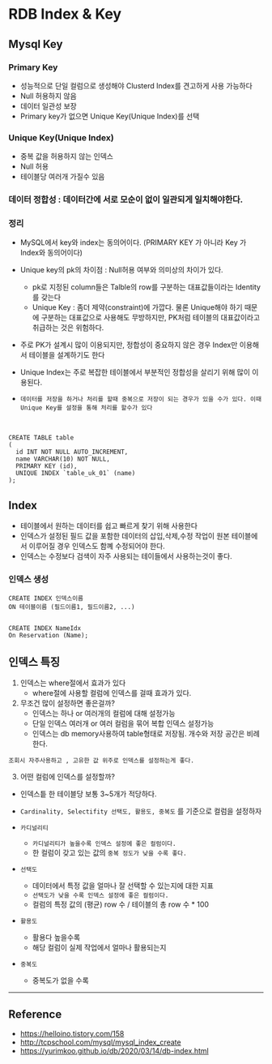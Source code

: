 # RDB Index & Key

## Mysql Key

### Primary Key
- 성능적으로 단일 컬럼으로 생성해야 Clusterd Index를 견고하게 사용 가능하다
- Null 허용하지 않음
- 데이터 일관성 보장
- Primary key가 없으면 Unique Key(Unique Index)를 선택

### Unique Key(Unique Index)
- 중복 값을 허용하지 않는 인덱스
- Null 허용
- 테이블당 여러개 가질수 있음

### 데이터 정합성 : 데이터간에 서로 모순이 없이 일관되게 일치해야한다.

### 정리
- MySQL에서 key와 index는 동의어이다. (PRIMARY KEY 가 아니라 Key 가 Index와 동의어이다)
- Unique key의 pk의 차이점 : Null허용 여부와 의미상의 차이가 있다. 
    - pk로 지정된 column들은 Talble의 row를 구분하는 대표값들이라는 Identity를 갖는다
    - Unique Key : 좀더 제약(constraint)에 가깝다. 물론 Unique해야 하기 때문에 구분하는 대표값으로 사용해도 무방하지만, PK처럼 테이블의 대표값이라고 취급하는 것은 위험하다.
- 주로 PK가 설계시 많이 이용되지만, 정합성이 중요하지 않은 경우 Index만 이용해서 테이블을 설계하기도 한다
- Unique Index는 주로 복잡한 테이블에서 부분적인 정합성을 살리기 위해 많이 이용된다.


- `데이터를 저장을 하거나 처리를 할때 중복으로 저장이 되는 경우가 있을 수가 있다. 이때 Unique Key를 설정을 통해 처리를 할수가 있다`

<br>

```
CREATE TABLE table
(
  id INT NOT NULL AUTO_INCREMENT,
  name VARCHAR(10) NOT NULL,
  PRIMARY KEY (id),
  UNIQUE INDEX `table_uk_01` (name)
);
```

## Index
- 테이블에서 원하는 데이터를 쉽고 빠르게 찾기 위해 사용한다
- 인덱스가 설정된 필드 값을 포함한 데이터의 삽입,삭제,수정 작업이 원본 테이블에서 이루어질 경우 인덱스도 함꼐 수정되어야 한다.
- 인덱스는 수정보다 검색이 자주 사용되는 테이들에서 사용하는것이 좋다.

### 인덱스 생성

```
CREATE INDEX 인덱스이름
ON 테이블이름 (필드이름1, 필드이름2, ...)


CREATE INDEX NameIdx
On Reservation (Name);
```

## 인덱스 특징
1. 인덱스는 where절에서 효과가 있다
    - where절에 사용할 컬럼에 인덱스를 걸때 효과가 있다.
2. 무조건 많이 설정하면 좋은걸까?
    - 인덱스는 하나 or 여러개의 컬럼에 대해 설정가능
    - 단일 인덱스 여러개 or 여러 컬럼을 묶어 복합 인덱스 설정가능
    - 인덱스는 db memory사용하여 table형태로 저장됨. 개수와 저장 공간은 비례한다.
```
조회시 자주사용하고 , 고유한 값 위주로 인덱스를 설정하는게 좋다.
```

3. 어떤 컬럼에 인덱스를 설정할까?
- 인덱스틑 한 테이블당 보통 3~5개가 적당하다.
- `Cardinality, Selectifity 선택도, 활용도, 중복도` 를 기준으로 컬럼을 설정하자

- `카디널리티`
    - `카디널리티가 높을수록 인덱스 설정에 좋은 컬럼이다.`
    - 한 컬럼이 갖고 있는 값의 `중복 정도가 낮을 수록 좋다.`

- `선택도`
    - 데이터에서 특정 값을 얼마나 잘 선택할 수 있는지에 대한 지표
    - `선택도가 낮을 수록 인덱스 설정에 좋은 컬럼이다.`
    - 컬럼의 특정 값의 (평균) row 수 / 테이블의 총 row 수 * 100
- `활용도`
    - 활용다 높을수록
    - 해당 컬럼이 실제 작업에서 얼마나 활용되는지
- `중복도`
    - 중복도가 없을 수록 


---

## Reference
- https://helloino.tistory.com/158
- http://tcpschool.com/mysql/mysql_index_create
- https://yurimkoo.github.io/db/2020/03/14/db-index.html